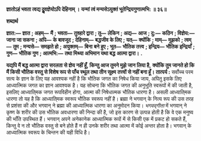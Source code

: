 **ज्ञातोऽहं भवता त्वद्य दुॢवज्ञेयोऽपि देहिनाम् ।** **यन्मां त्वं मन्यसेऽयुक्तं भूतेन्द्रियगुणात्मभि: ॥ ३६॥** 

**शब्दार्थ** 

**ज्ञात:—** **ज्ञात** **; अहम्—** **मैं** **; भवता—** **तुश्हारे द्वारा** **; तु—** **लेकिन** **; अद्य—** **आज** **; दु:—** **कठिन** **; विज्ञेय:—** **जाना जा सकना** **; अपि—** **के बावजूद** **; देहिनाम्—** **बद्धजीव के लिए** **; यत्—** **क्योंकि** **; माम्—** **मुझको** **; त्वम्—** **तुम** **; मन्यसे—** **समझते हो** **; अयुक्तम्—** **बिना** **बने हुए** **; भूत—** **भौतिक तत्त्व** **; इन्द्रिय—** **भौतिक इन्द्रियाँ** **; गुण—** **भौतिक गुण** **; आत्मभि:—** **तथा मिथ्या अभिमान यथा बद्ध** **आत्मा द्वारा।** **.** 

**यद्यपि मैं बद्ध आत्मा द्वारा सरलता से ज्ञेय नहीं हूँ, किन्तु आज तुमने मुझे जान लिया है,** **क्योंकि तुम जानते हो कि मैं किसी भौतिक वस्तु से विशेष रूप से पाँच स्थूल तथा तीन सूक्ष्म** **तत्त्वों से नहीं बना हूँ।** **तात्पर्य :** सर्वोच्च परम सत्य के ज्ञान के लिए यह आवश्यक नहीं है कि भौतिक जगत का निषेध किया जाय, अपितु इसके लिए आध्यात्मिक जगत का ज्ञान आवश्यक है। यह सोचना कि भौतिक जगत की अनुभूति स्वरूपों में की जाती है, इसलिए आध्याति्मक जगत रूपविहीन होगा, आत्मा की निषेधात्मक भौतिक धारणा है। असली आध्याति्मक धारणा तो यह है कि आध्याति्मक स्वरूप भौतिक स्वरूप नहीं है। ब्रह्मा ने भगवान् के नित्य रूप की उस तरह से प्रशंसा की और भगवान् ने ब्रह्मा की आध्यात्मिक धारणा का अनुमोदन किया। *भगवद्गीता* में भगवान् ने कृष्ण के शरीर की उस भौतिक अवधारणा की निन्दा की है, जो इस कारण से उत्पन्न होती है कि वे एक मनुष्य की भाँति उपस्थित हैं। भगवान् अपने अनेकानेक आध्यात्मिक रूपों में से किसी एक में प्रकट हो सकते हैं, किन्तु वे न तो भौतिक वस्तु से बने होते हैं न ही उनके शरीर तथा आत्मा में कोई अन्तर होता है। भगवान् के आध्यात्मिक स्वरूप के चिन्तन की यही विधि है।  